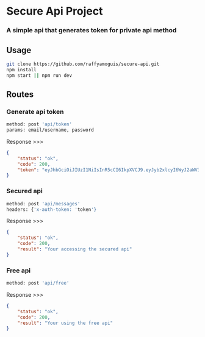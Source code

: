 # Secure Api Project

### A simple api that generates token for private api method

## Usage

```sh
git clone https://github.com/raffyamoguis/secure-api.git
npm install
npm start || npm run dev
```

## Routes
### Generate api token
```sh
method: post 'api/token'
params: email/username, password
```
Response >>>
```json
{
    "status": "ok",
    "code": 200,
    "token": "eyJhbGciOiJIUzI1NiIsInR5cCI6IkpXVCJ9.eyJyb2xlcyI6WyJ2aWV3ZXIiXSwiaWF0IjoxNjY5MDMwMzY0LCJleHAiOjE2NjkwMzEyNjR9.AXBD3J_QDEwN8M-4eBbe71J0PimBOXqWA1WPnev1BGY"
}
```

### Secured api
```sh
method: post 'api/messages'
headers: {'x-auth-token: 'token'}
```
Response >>>
```json
{
    "status": "ok",
    "code": 200,
    "result": "Your accessing the secured api"
}
```

### Free api
```sh
method: post 'api/free'
```
Response >>>
```json
{
    "status": "ok",
    "code": 200,
    "result": "Your using the free api"
}
```
